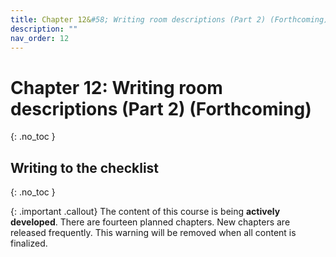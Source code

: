 ```yaml
---
title: Chapter 12&#58; Writing room descriptions (Part 2) (Forthcoming)
description: ""
nav_order: 12
---
```


# Chapter 12: Writing room descriptions (Part 2) (Forthcoming)
{: .no_toc }

## Writing to the checklist
{: .no_toc }

{: .important .callout}
The content of this course is being **actively developed**. There are fourteen planned chapters. New chapters are released frequently. This warning will be removed when all content is finalized. 